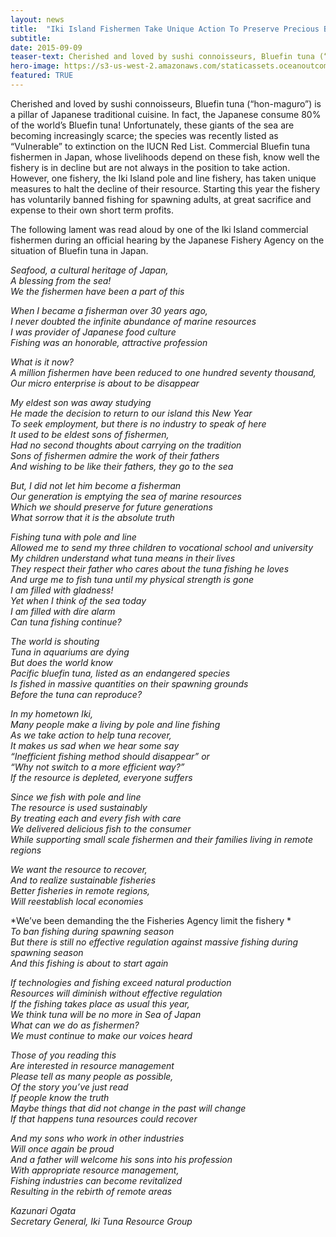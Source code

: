 ```yaml
---
layout: news
title:  "Iki Island Fishermen Take Unique Action To Preserve Precious Bluefin Tuna"
subtitle: 
date: 2015-09-09
teaser-text: Cherished and loved by sushi connoisseurs, Bluefin tuna (“hon-maguro”) is a pillar of Japanese traditional cuisine.
hero-image: https://s3-us-west-2.amazonaws.com/staticassets.oceanoutcomes.org/news+and+analysis/hero+images/iki-island-bluefin-tuna-hero.jpg
featured: TRUE
---
```

Cherished and loved by sushi connoisseurs, Bluefin tuna (“hon-maguro”) is a pillar of Japanese traditional cuisine. In fact, the Japanese consume 80% of the world’s Bluefin tuna! Unfortunately, these giants of the sea are becoming increasingly scarce; the species was recently listed as “Vulnerable” to extinction on the IUCN Red List. Commercial Bluefin tuna fishermen in Japan, whose livelihoods depend on these fish, know well the fishery is in decline but are not always in the position to take action. However, one fishery, the Iki Island pole and line fishery, has taken unique measures to halt the decline of their resource. Starting this year the fishery has voluntarily banned fishing for spawning adults, at great sacrifice and expense to their own short term profits.

The following lament was read aloud by one of the Iki Island commercial fishermen during an official hearing by the Japanese Fishery Agency on the situation of Bluefin tuna in Japan.

*Seafood, a cultural heritage of Japan,*  
*A blessing from the sea!*  
*We the fishermen have been a part of this*  
 
*When I became a fisherman over 30 years ago,*  
*I never doubted the infinite abundance of marine resources*  
*I was provider of Japanese food culture*  
*Fishing was an honorable, attractive profession*  
 
*What is it now?*  
*A million fishermen have been reduced to one hundred seventy thousand,*  
*Our micro enterprise is about to be disappear*  
 
*My eldest son was away studying*  
*He made the decision to return to our island this New Year*  
*To seek employment, but there is no industry to speak of here*  
*It used to be eldest sons of fishermen,*  
*Had no second thoughts about carrying on the tradition*  
*Sons of fishermen admire the work of their fathers*  
*And wishing to be like their fathers, they go to the sea*  

*But, I did not let him become a fisherman*  
*Our generation is emptying the sea of marine resources*  
*Which we should preserve for future generations*  
*What sorrow that it is the absolute truth*  
 
*Fishing tuna with pole and line*  
*Allowed me to send my three children to vocational school and university*  
*My children understand what tuna means in their lives*  
*They respect their father who cares about the tuna fishing he loves*  
*And urge me to fish tuna until my physical strength is gone*  
*I am filled with gladness!*  
*Yet when I think of the sea today*  
*I am filled with dire alarm*  
*Can tuna fishing continue?*  
 
*The world is shouting*  
*Tuna in aquariums are dying*  
*But does the world know*  
*Pacific bluefin tuna, listed as an endangered species*  
*Is fished in massive quantities on their spawning grounds*  
*Before the tuna can reproduce?*  
 
*In my hometown Iki,*  
*Many people make a living by pole and line fishing*  
*As we take action to help tuna recover,*  
*It makes us sad when we hear some say*  
*“Inefficient fishing method should disappear” or*  
*“Why not switch to a more efficient way?”*  
*If the resource is depleted, everyone suffers*  
 
*Since we fish with pole and line*  
*The resource is used sustainably*  
*By treating each and every fish with care*  
*We delivered delicious fish to the consumer*  
*While supporting small scale fishermen and their families living in remote regions*  
 
*We want the resource to recover,*  
*And to realize sustainable fisheries*  
*Better fisheries in remote regions,*  
*Will reestablish local economies*  
 
*We’ve been demanding the the Fisheries Agency limit the fishery *  
*To ban fishing during spawning season*  
*But there is still no effective regulation against massive fishing during spawning season*  
*And this fishing is about to start again*  

*If technologies and fishing exceed natural production*  
*Resources will diminish without effective regulation*  
*If the fishing takes place as usual this year,*  
*We think tuna will be no more in Sea of Japan*  
*What can we do as fishermen?*  
*We must continue to make our voices heard*  
 
*Those of you reading this*  
*Are interested in resource management*  
*Please tell as many people as possible,*  
*Of the story you’ve just read*  
*If people know the truth*  
*Maybe things that did not change in the past will change*  
*If that happens tuna resources could recover*  

*And my sons who work in other industries*  
*Will once again be proud*  
*And a father will welcome his sons into his profession*  
*With appropriate resource management,*  
*Fishing industries can become revitalized*  
*Resulting in the rebirth of remote areas*  

*Kazunari Ogata*  
*Secretary General, Iki Tuna Resource Group*
